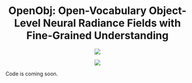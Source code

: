 <p align="center">
<h1 align="center"><strong> OpenObj: Open-Vocabulary Object-Level Neural Radiance Fields with Fine-Grained Understanding</strong></h1>
</p>



<p align="center">
  <a href="https://openobj.github.io/" target='_blank'>
    <img src="https://img.shields.io/badge/Project-👔-blue?">
  </a> 
</p>


<p align="center">
  <a href="https://arxiv.org/abs/2403.09412" target='_blank'>
    <img src="https://img.shields.io/badge/Paper-📖-blue?">
  </a> 
</p>


Code is coming soon.
